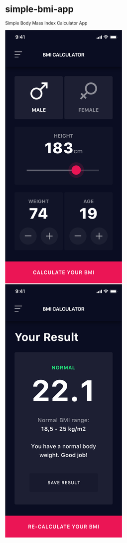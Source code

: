# simple-bmi-app
Simple Body Mass Index Calculator App

![selector_page file](https://github.com/MarouaneBouaricha/simple-bmi-app/blob/master/selector_page.png)
![results_page file](https://github.com/MarouaneBouaricha/simple-bmi-app/blob/master/result_page.png)
